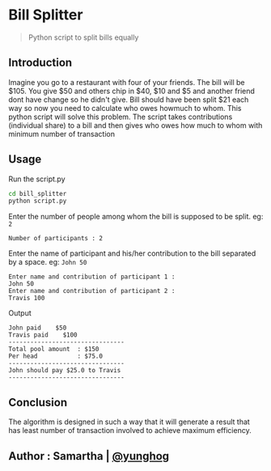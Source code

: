 # Bill Splitter

> Python script to split bills equally

## Introduction

Imagine you go to a restaurant with four of your friends. The bill will be $105. You give $50 and others chip in $40, $10 and $5 and another friend dont have change so he didn't give. Bill should have been split $21 each way so now you need to calculate who owes howmuch to whom. This python script will solve this problem. The script takes contributions (individual share) to a bill and then gives who owes how much to whom with minimum number of transaction

## Usage

Run the script.py

```bash
cd bill_splitter
python script.py
```

Enter the number of people among whom the bill is supposed to be split. eg: `2`

```
Number of participants : 2
```

Enter the name of participant and his/her contribution to the bill separated by a space. eg: `John 50`

```
Enter name and contribution of participant 1 :
John 50
Enter name and contribution of participant 2 :
Travis 100
```

Output

```
John paid    $50
Travis paid    $100
--------------------------------
Total pool amount  : $150
Per head           : $75.0
--------------------------------
John should pay $25.0 to Travis
--------------------------------
```

## Conclusion

The algorithm is designed in such a way that it will generate a result that has least number of transaction involved to achieve maximum efficiency.

## Author : Samartha | [@yunghog](https://github.com/yunghog)
